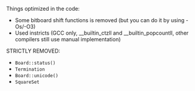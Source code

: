 Things optimized in the code:
- Some bitboard shift functions is removed (but you can do it by using -Os/-O3)
- Used instricts (GCC only, __builtin_ctzll and __builtin_popcountll, other compilers still use manual implementation)

STRICTLY REMOVED:
- `Board::status()`
- `Termination`
- `Board::unicode()`
- `SquareSet`
